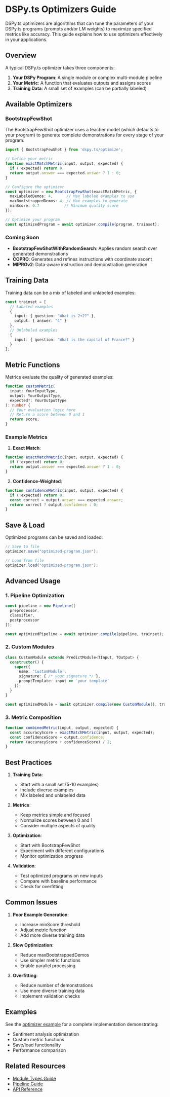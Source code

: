 # DSPy.ts Optimizers Guide

DSPy.ts optimizers are algorithms that can tune the parameters of your DSPy.ts programs (prompts and/or LM weights) to maximize specified metrics like accuracy. This guide explains how to use optimizers effectively in your applications.

## Overview

A typical DSPy.ts optimizer takes three components:

1. **Your DSPy Program**: A single module or complex multi-module pipeline
2. **Your Metric**: A function that evaluates outputs and assigns scores
3. **Training Data**: A small set of examples (can be partially labeled)

## Available Optimizers

### BootstrapFewShot

The BootstrapFewShot optimizer uses a teacher model (which defaults to your program) to generate complete demonstrations for every stage of your program.

```typescript
import { BootstrapFewShot } from 'dspy.ts/optimize';

// Define your metric
function exactMatchMetric(input, output, expected) {
  if (!expected) return 0;
  return output.answer === expected.answer ? 1 : 0;
}

// Configure the optimizer
const optimizer = new BootstrapFewShot(exactMatchMetric, {
  maxLabeledDemos: 4,      // Max labeled examples to use
  maxBootstrappedDemos: 4, // Max examples to generate
  minScore: 0.7           // Minimum quality score
});

// Optimize your program
const optimizedProgram = await optimizer.compile(program, trainset);
```

### Coming Soon

- **BootstrapFewShotWithRandomSearch**: Applies random search over generated demonstrations
- **COPRO**: Generates and refines instructions with coordinate ascent
- **MIPROv2**: Data-aware instruction and demonstration generation

## Training Data

Training data can be a mix of labeled and unlabeled examples:

```typescript
const trainset = [
  // Labeled examples
  {
    input: { question: "What is 2+2?" },
    output: { answer: "4" }
  },
  // Unlabeled examples
  {
    input: { question: "What is the capital of France?" }
  }
];
```

## Metric Functions

Metrics evaluate the quality of generated examples:

```typescript
function customMetric(
  input: YourInputType,
  output: YourOutputType,
  expected?: YourOutputType
): number {
  // Your evaluation logic here
  // Return a score between 0 and 1
  return score;
}
```

### Example Metrics

1. **Exact Match**:
```typescript
function exactMatchMetric(input, output, expected) {
  if (!expected) return 0;
  return output.answer === expected.answer ? 1 : 0;
}
```

2. **Confidence-Weighted**:
```typescript
function confidenceMetric(input, output, expected) {
  if (!expected) return 0;
  const correct = output.answer === expected.answer;
  return correct ? output.confidence : 0;
}
```

## Save & Load

Optimized programs can be saved and loaded:

```typescript
// Save to file
optimizer.save("optimized-program.json");

// Load from file
optimizer.load("optimized-program.json");
```

## Advanced Usage

### 1. Pipeline Optimization

```typescript
const pipeline = new Pipeline([
  preprocessor,
  classifier,
  postprocessor
]);

const optimizedPipeline = await optimizer.compile(pipeline, trainset);
```

### 2. Custom Modules

```typescript
class CustomModule extends PredictModule<TInput, TOutput> {
  constructor() {
    super({
      name: 'CustomModule',
      signature: { /* your signature */ },
      promptTemplate: input => `your template`
    });
  }
}

const optimizedModule = await optimizer.compile(new CustomModule(), trainset);
```

### 3. Metric Composition

```typescript
function combinedMetric(input, output, expected) {
  const accuracyScore = exactMatchMetric(input, output, expected);
  const confidenceScore = output.confidence;
  return (accuracyScore + confidenceScore) / 2;
}
```

## Best Practices

1. **Training Data**:
   - Start with a small set (5-10 examples)
   - Include diverse examples
   - Mix labeled and unlabeled data

2. **Metrics**:
   - Keep metrics simple and focused
   - Normalize scores between 0 and 1
   - Consider multiple aspects of quality

3. **Optimization**:
   - Start with BootstrapFewShot
   - Experiment with different configurations
   - Monitor optimization progress

4. **Validation**:
   - Test optimized programs on new inputs
   - Compare with baseline performance
   - Check for overfitting

## Common Issues

1. **Poor Example Generation**:
   - Increase minScore threshold
   - Adjust metric function
   - Add more diverse training data

2. **Slow Optimization**:
   - Reduce maxBootstrappedDemos
   - Use simpler metric functions
   - Enable parallel processing

3. **Overfitting**:
   - Reduce number of demonstrations
   - Use more diverse training data
   - Implement validation checks

## Examples

See the [optimizer example](../examples/optimize/README.md) for a complete implementation demonstrating:
- Sentiment analysis optimization
- Custom metric functions
- Save/load functionality
- Performance comparison

## Related Resources

- [Module Types Guide](module-types.md)
- [Pipeline Guide](pipeline-guide.md)
- [API Reference](../api/README.md)
